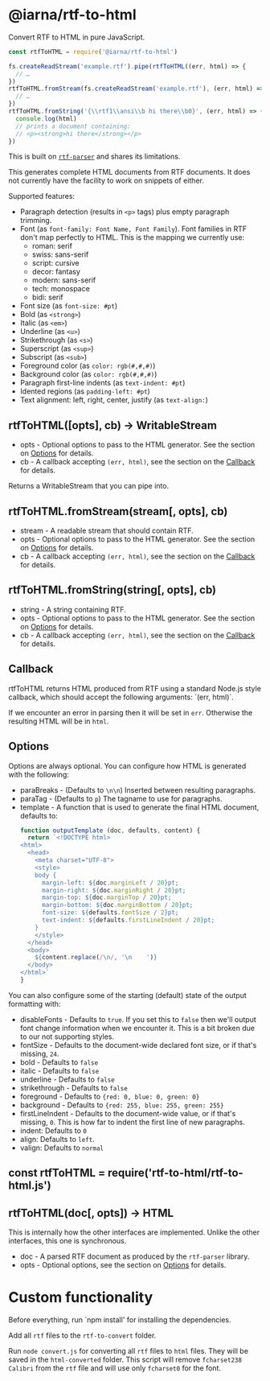 # @iarna/rtf-to-html

Convert RTF to HTML in pure JavaScript.

```js
const rtfToHTML = require('@iarna/rtf-to-html')

fs.createReadStream('example.rtf').pipe(rtfToHTML((err, html) => {
  // …
})
rtfToHTML.fromStream(fs.createReadStream('example.rtf'), (err, html) => {
  // …
})
rtfToHTML.fromString('{\\rtf1\\ansi\\b hi there\\b0}', (err, html) => {
  console.log(html)
  // prints a document containing:
  // <p><strong>hi there</strong></p>
})
```

This is built on [`rtf-parser`](https://www.npmjs.com/package/rtf-parser)
and shares its limitations.

This generates complete HTML documents from RTF documents.  It does not
currently have the facility to work on snippets of either.

Supported features:

* Paragraph detection (results in `<p>` tags) plus empty paragraph trimming.
* Font (as `font-family: Font Name, Font Family`).  Font families in RTF
  don't map perfectly to HTML.  This is the mapping we currently use:
  * roman: serif
  * swiss: sans-serif
  * script: cursive
  * decor: fantasy
  * modern: sans-serif
  * tech: monospace
  * bidi: serif
* Font size (as `font-size: #pt`)
* Bold (as `<strong>`)
* Italic (as `<em>`)
* Underline (as `<u>`)
* Strikethrough (as `<s>`)
* Superscript (as `<sup>`)
* Subscript (as `<sub>`)
* Foreground color (as `color: rgb(#,#,#)`)
* Background color (as `color: rgb(#,#,#)`)
* Paragraph first-line indents (as `text-indent: #pt`)
* Idented regions (as `padding-left: #pt`)
* Text alignment: left, right, center, justify (as `text-align:`)

## rtfToHTML([opts], cb) → WritableStream

* opts - Optional options to pass to the HTML generator. See the section on [Options](#options) for details.
* cb - A callback accepting `(err, html)`, see the section on the [Callback](#callback) for details.

Returns a WritableStream that you can pipe into.

## rtfToHTML.fromStream(stream[, opts], cb)

* stream - A readable stream that should contain RTF.
* opts - Optional options to pass to the HTML generator. See the section on [Options](#options) for details.
* cb - A callback accepting `(err, html)`, see the section on the [Callback](#callback) for details.

## rtfToHTML.fromString(string[, opts], cb)

* string - A string containing RTF.
* opts - Optional options to pass to the HTML generator. See the section on [Options](#options) for details.
* cb - A callback accepting `(err, html)`, see the section on the [Callback](#callback) for details.

## Callback

<a name="callback">
rtfToHTML returns HTML produced from RTF using a standard Node.js style
callback, which should accept the following arguments: `(err, html)`.

If we encounter an error in parsing then it will be set in `err`.  Otherwise
the resulting HTML will be in `html`.

## Options

<a name="options">
Options are always optional. You can configure how HTML is generated with the following:

* paraBreaks - (Defaults to `\n\n`) Inserted between resulting paragraphs.
* paraTag - (Defaults to `p`) The tagname to use for paragraphs.
* template - A function that is used to generate the final HTML document, defaults to:
  ```js
  function outputTemplate (doc, defaults, content) {
    return `<!DOCTYPE html>
  <html>
    <head>
      <meta charset="UTF-8">
      <style>
      body {
        margin-left: ${doc.marginLeft / 20}pt;
        margin-right: ${doc.marginRight / 20}pt;
        margin-top: ${doc.marginTop / 20}pt;
        margin-bottom: ${doc.marginBottom / 20}pt;
        font-size: ${defaults.fontSize / 2}pt;
        text-indent: ${defaults.firstLineIndent / 20}pt;
      }
      </style>
    </head>
    <body>
      ${content.replace(/\n/, '\n    ')}
    </body>
  </html>`
  }
  ```

You can also configure some of the starting (default) state of the output formatting with:

* disableFonts - Defaults to `true`. If you set this to `false` then we'll output font change information when we encounter it. This is
  a bit broken due to our not supporting styles.
* fontSize - Defaults to the document-wide declared font size, or if that's missing, `24`.
* bold - Defaults to `false`
* italic - Defaults to `false`
* underline - Defaults to `false`
* strikethrough - Defaults to `false`
* foreground - Defaults to `{red: 0, blue: 0, green: 0}`
* background - Defaults to `{red: 255, blue: 255, green: 255}`
* firstLineIndent - Defaults to the document-wide value, or if that's missing, `0`. This is how far to indent the first line of new paragraphs.
* indent: Defaults to `0`
* align: Defaults to `left`.
* valign: Defaults to `normal`

## const rtfToHTML = require('rtf-to-html/rtf-to-html.js')
## rtfToHTML(doc[, opts]) → HTML

This is internally how the other interfaces are implemented.  Unlike the
other interfaces, this one is synchronous.

* doc - A parsed RTF document as produced by the `rtf-parser` library.
* opts - Optional options, see the section on [Options](#options) for details.

# Custom functionality

Before everything, run `npm install' for installing the dependencies.

Add all `rtf` files to the `rtf-to-convert` folder.

Run `node convert.js` for converting all `rtf` files to `html` files. They will be saved in the `html-converted` folder.
This script will remove `fcharset238 Calibri` from the `rtf` file and will use only `fcharset0` for the font.
